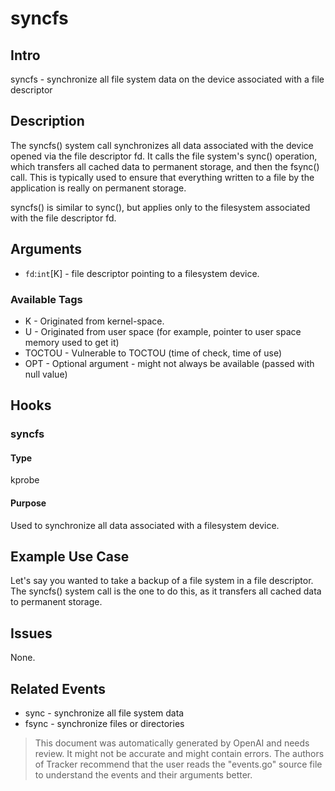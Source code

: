 
# syncfs

## Intro
 syncfs - synchronize all file system data on the device associated with a file descriptor

## Description
The syncfs() system call synchronizes all data associated with the device opened via the file descriptor fd. It calls the file system's sync() operation, which transfers all cached data to permanent storage, and then the fsync() call. This is typically used to ensure that everything written to a file by the application is really on permanent storage.

syncfs() is similar to sync(), but applies only to the filesystem associated with the file descriptor fd.

## Arguments
* `fd`:`int`[K] - file descriptor pointing to a filesystem device.

### Available Tags
* K - Originated from kernel-space.
* U - Originated from user space (for example, pointer to user space memory used to get it)
* TOCTOU - Vulnerable to TOCTOU (time of check, time of use)
* OPT - Optional argument - might not always be available (passed with null value)

## Hooks
### syncfs
#### Type
kprobe
#### Purpose
Used to synchronize all data associated with a filesystem device.

## Example Use Case
Let's say you wanted to take a backup of a file system in a file descriptor. The syncfs() system call is the one to do this, as it transfers all cached data to permanent storage.

## Issues
None.

## Related Events
* sync - synchronize all file system data 
* fsync - synchronize files or directories

> This document was automatically generated by OpenAI and needs review. It might
> not be accurate and might contain errors. The authors of Tracker recommend that
> the user reads the "events.go" source file to understand the events and their
> arguments better.
